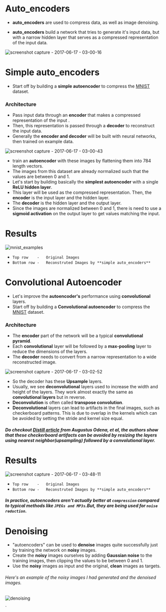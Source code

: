 # Auto_encoders

* **auto_encoders** are used to compress data, as well as image denoising.

* **auto_encoders** build a network that tries to generate it's input data, but with a narrow hidden layer that serves as a compressed representation of the input data.

![screenshot capture - 2017-06-17 - 03-00-16](https://user-images.githubusercontent.com/17912055/27245680-959fc01e-530a-11e7-8170-858c4753dfa4.png)

# Simple auto_encoders

* Start off by building a **simple autoencoder** to compress the [MNIST](http://yann.lecun.com/exdb/mnist/) dataset. 

### Architecture

* Pass input data through an **encoder** that makes a compressed representation of the input .
* Then, this representation is passed through a **decoder** to reconstruct the input data.
* Generally the **encoder and decoder** will be built with neural networks, then trained on example data.

![screenshot capture - 2017-06-17 - 03-00-43](https://user-images.githubusercontent.com/17912055/27245913-b3a65608-530b-11e7-8d76-56fc074cc5f5.png)

* train an **autoencoder** with these images by flattening them into 784 length vectors. 
* The images from this dataset are already normalized such that the values are between 0 and 1.
* Let's start by building basically the **simplest autoencoder** with a single **ReLU hidden layer**.
* This layer will be used as the compressed representation. Then, the **encoder** is the input layer and the hidden layer.
* The **decoder** is the hidden layer and the output layer. 
* Since the images are normalized between 0 and 1, there is need to use a **sigmoid activation** on the output layer to get values matching the input.

# Results 

![mnist_examples](https://user-images.githubusercontent.com/17912055/27246025-814e225c-530c-11e7-8604-f9b0864f1baa.png)

 * `Top row    -   Original Images`
 * `Bottom row -   Reconstruted Images by **simple auto_encoders**`

 
 
 
 
 
 
 # Convolutional Autoencoder
 
 * Let's improve the  **autoencoder's** performance using **convolutional** layers.
 * Start off by building a **Convolutional autoencoder** to compress the [MNIST](http://yann.lecun.com/exdb/mnist/) dataset.
 
 ### Architecture
 
 * The **encoder** part of the network will be a typical **convolutional pyramid**. 
 * Each **convolutional** layer will be followed by a **max-pooling** layer to reduce the dimensions of the layers. 
 * The **decoder** needs to convert from a narrow representation to a wide reconstructed image. 
 
 ![screenshot capture - 2017-06-17 - 03-02-52](https://user-images.githubusercontent.com/17912055/27246323-7a374db6-530e-11e7-93d5-c6b69582531d.png)

* So the decoder has these **Upsample** layers.
* Usually, we see **deconvolutional** layers used to increase the width and height of the layers. They work almost exactly the same as **convolutional layers** but in reverse.
* **Deconvolution** is often called **transpose convolution**.
* **Deconvolutional** layers can lead to artifacts in the final images, such as checkerboard patterns. This is due to overlap in the kernels which can be avoided by setting the stride and kernel size equal.



##### Do checkout [Distill article](http://distill.pub/2016/deconv-checkerboard/) from Augustus Odena, et al, the authors show that these checkerboard artifacts can be avoided by resizing the layers using nearest neighbor(**upsampling**) followed by a **convolutional** layer.



# Results 

![screenshot capture - 2017-06-17 - 03-48-11](https://user-images.githubusercontent.com/17912055/27246523-d34d4b2a-530f-11e7-91e0-786a32e2866c.png)

 * `Top row    -   Original Images`
 * `Bottom row -   Reconstruted Images by **simple auto_encoders**`

 


 
 
 ##### In practice, **autoencoders** aren't actually better at `compression` compared to typical methods like `JPEGs and MP3s`.But, they are being used for `noise reduction`.
 
 
 
 # Denoising
 
 * "autoencoders" can be used to **denoise** images quite successfully just by training the network on **noisy** images.
 *  Create the **noisy** images ourselves by adding **Gaussian noise** to the training images, then clipping the values to be between 0 and 1. 
 * Use the **noisy** images as input and the original, **clean** images as targets. 
 
 ###### Here's an example of the noisy images I had generated and the denoised images.
 
 ![denoising](https://user-images.githubusercontent.com/17912055/27247144-da97cd52-5313-11e7-9a31-629dfe2546cb.png)



 
`



 

 
 
 



